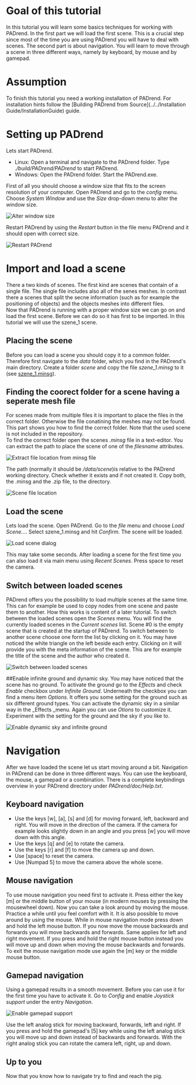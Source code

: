 <!------------------------------------------------------------------------------------------------
This work is licensed under the Creative Commons Attribution-ShareAlike 4.0 International License.
 To view a copy of this license, visit http://creativecommons.org/licenses/by-sa/4.0/.
 Author: Florian Pieper (fpieper@mail.uni-paderborn.de)
 PADrend Version 1.0.0
------------------------------------------------------------------------------------------------->

# Goal of this tutorial
In this tutorial you will learn some basics techniques for working with PADrend.
In the first part we will load the first scene.
This is a crucial step since most of the time you are using PADrend you will have to deal with scenes.
The second part is about navigation.
You will learn to move through a scene in three different ways, namely by keyboard, by mouse and by gamepad.

# Assumption
To finish this tutorial you need a working installation of PADrend.
For installation hints follow the [Building PADrend from Source](../../Installation Guide/InstallationGuide) guide.

# Setting up PADrend
Lets start PADrend.

* Linux: Open a terminal and navigate to the PADrend folder.
  Type _./build/PADrend/PADrend_ to start PADrend.
* Windows: Open the PADrend folder.
  Start the PADrend.exe.

First of all you should choose a window size that fits to the screen resolution of your computer.
Open PADrend and go to the _config_ menu.
Choose _System Window_ and use the _Size_ drop-down menu to alter the window size.

![Alter window size](figures/alter_window_size.png)

Restart PADrend by using the _Restart_ button in the file menu PADrend and it should open with correct size.

![Restart PADrend](figures/restart.png)

# Import and load a scene
There a two kinds of scenes.
The first kind are scenes that contain of a single file.
The single file includes also all of the senes meshes.
In contrast there a scenes that split the secne information (such as for example the positioning of objects) and the objects meshes into different files.  
Now that PADrend is running with a proper window size we can go on and load the first scene.
Before we can do so it has first to be imported.
In this tutorial we will use the szene_1 scene.   

## Placing the scene
Before you can load a scene you should copy it to a common folder.
Therefore first navigate to the _data_ folder, which you find in the PADrend's main directory.
Create a folder _scene_ and copy the file _szene_1.minsg_ to it (see [szene_1.minsg](../models/szene_1.minsg)).

## Finding the coorect folder for a scene having a seperate mesh file
For scenes made from multiple files it is important to place the files in the correct folder.
Otherwise the file conatining the meshes may not be found.
This part shows you how to find the correct folder.
Note that the used scene is not included in the repository.   
To find the correct folder open the scenes _.minsg_ file in a text-editor.
You can extract the path to place the scene of one of the _filesname_ attributes.

![Extract file location from minsg file](figures/editor_minsg_file.png)

The path (normally it should be _/data/scene_)is relative to the PADrend working directory.
Check whether it exists and if not created it.
Copy both, the .minsg and the .zip file, to the directory.

![Scene file location](figures/content_data_folder.png)

## Load the scene
Lets load the scene.
Open PADrend.
Go to the _file_ menu and choose _Load Scene..._.
Select szene_1.minsg and hit _Confirm_.
The scene will be loaded.

![Load scene dialog](figures/load_scene.png)

This may take some seconds.
After loading a scene for the first time you can also load it via main menu using _Recent Scenes_.
Press space to reset the camera.

## Switch between loaded scenes
PADrend offers you the possibility to load multiple scenes at the same time.
This can for example be used to copy nodes from one scene and paste them to another.
How this works is content of a later tutorial.
To switch between the loaded scenes open the _Scenes_ menu.
You will find the currently loaded scenes in the _Current scenes_ list.
Scene \#0 is the empty scene that is created at the startup of PADrend.
To switch between to another scene choose one form the list by clicking on it.
You may have noticed the white triangle on the left beside each entry.
Clicking on it will provide you with the meta information of the scene.
This are for example the title of the scene and the author who created it.

![Switch between loaded scenes](figures/currently_loaded_scenes.png)

##Enable infinite ground and dynamic sky.
You may have noticed that the scene has no ground.
To activate the ground go to the _Effects_ and check _Enable_ checkbox under _Infinite Ground_.
Underneath the checkbox you can find a menu item _Options_.
It offers you some setting for the ground such as six different ground types.
You can activate the dynamic sky in a similar way in the _Effects _menu.
Again you can use _Otions_ to customize it.
Experiment with the setting for the ground and the sky if you like to.

![Enable dynamic sky and infinite ground](figures/enable_sky_ground.png)

# Navigation
After we have loaded the scene let us start moving around a bit.
Navigation in PADrend can be done in three different ways.
You can use the keyboard, the mouse, a gamepad or a combination.
There is a complete keybindings overview in your PADrend directory under _PADrend/doc/Help.txt_.
<!--TODO: add PADrend help here, when it has been developed-->

## Keyboard navigation
* Use the keys [w], [a], [s] and [d] for moving forward, left, backward and right.
  You will move in the direction of the camera.
  If the camera for example looks slightly down in an angle and you press [w] you will move down with this angle.
* Use the keys [q] and [e] to rotate the camera.
* Use the keys [r] and [f] to move the camera up and down.
* Use [space] to reset the camera. <!--TODO what means reset-->
* Use [Numpad 5] to move the camera above the whole scene.

## Mouse navigation
To use mouse navigation you need first to activate it.
Press either the key [m] or the middle button of your mouse (in modern mouses by pressing the mousewheel down).
Now you can take a look around by moving the mouse.
Practice a while until you feel comfort with it.
It is also possible to move around by using the mouse.
While in mouse navigation mode press down and hold the left mouse button.
If you now move the mouse backwards and forwards you will move backwards and forwards.
Same applies for left and right movement.
If you press and hold the right mouse button instead you will move up and down when moving the mouse backwards and forwards.
To exit the mouse navigation mode use again the [m] key or the middle mouse button.

## Gamepad navigation
Using a gamepad results in a smooth movement.
Before you can use it for the first time you have to activate it.
Go to _Config_ and enable _Joystick support_ under the entry _Navigation_.

![Enable gamepad support](figures/enable_gamepad.png)

Use the left analog stick for moving backward, forwards, left and right.
If you press and hold the gamepad's [5] key while using the left analog stick you will move up and down instead of backwards and forwards.
With the right analog stick you can rotate the camera left, right, up and down.

## Up to you
Now that you know how to navigate try to find and reach the pig.
